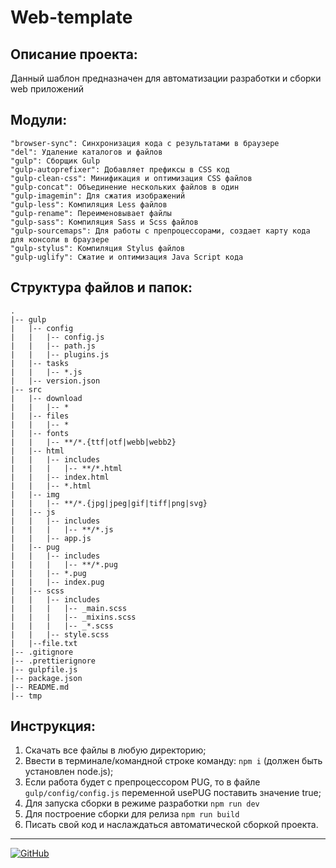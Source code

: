 # Web-template

## Описание проекта:

Данный шаблон предназначен для автоматизации разработки и сборки web приложений

## Модули:

    "browser-sync": Синхронизация кода с результатами в браузере
    "del": Удаление каталогов и файлов
    "gulp": Сборщик Gulp
    "gulp-autoprefixer": Добавляет префиксы в CSS код
    "gulp-clean-css": Минификация и оптимизация CSS файлов
    "gulp-concat": Объединение нескольких файлов в один
    "gulp-imagemin": Для сжатия изображений
    "gulp-less": Компиляция Less файлов
    "gulp-rename": Переименовывает файлы
    "gulp-sass": Компиляция Sass и Scss файлов
    "gulp-sourcemaps": Для работы с препроцессорами, создает карту кода для консоли в браузере
    "gulp-stylus": Компиляция Stylus файлов
    "gulp-uglify": Сжатие и оптимизация Java Script кода

## Структура файлов и папок:

```
.
|-- gulp
|   |-- config
|   |   |-- config.js
|   |   |-- path.js
|   |   |-- plugins.js
|   |-- tasks
|   |   |-- *.js
|   |-- version.json
|-- src
|   |-- download
|   |   |-- *
|   |-- files
|   |   |-- *
|   |-- fonts
|   |   |-- **/*.{ttf|otf|webb|webb2}
|   |-- html
|   |   |-- includes
|   |   |   |-- **/*.html
|   |   |-- index.html
|   |   |-- *.html
|   |-- img
|   |   |-- **/*.{jpg|jpeg|gif|tiff|png|svg}
|   |-- js
|   |   |-- includes
|   |   |   |-- **/*.js
|   |   |-- app.js
|   |-- pug
|   |   |-- includes
|   |   |   |-- **/*.pug
|   |   |-- *.pug
|   |   |-- index.pug
|   |-- scss
|   |   |-- includes
|   |   |   |-- _main.scss
|   |   |   |-- _mixins.scss
|   |   |   |-- _*.scss
|   |   |-- style.scss
|   |--file.txt
|-- .gitignore
|-- .prettierignore
|-- gulpfile.js
|-- package.json
|-- README.md
|-- tmp

```

## Инструкция:

1. Скачать все файлы в любую директорию;
2. Ввести в терминале/командной строке команду: `npm i` (должен быть установлен node.js);
3. Если работа будет с препроцессором PUG, то в файле `gulp/config/config.js` переменной usePUG поставить значение true;
4. Для запуска сборки в режиме разработки `npm run dev`
5. Для построение сборки для релиза `npm run build`
6. Писать свой код и наслаждаться автоматической сборкой проекта.

***

[![GitHub](https://img.shields.io/badge/-Мой_GitHub-333?style=for-the-badge&logo=GitHub&logoColor=fff)](https://github.com/ovanse)
